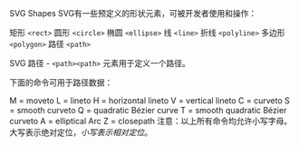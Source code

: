 
SVG Shapes
SVG有一些预定义的形状元素，可被开发者使用和操作：

矩形 `<rect>`
圆形 `<circle>`
椭圆 `<ellipse>`
线 `<line>`
折线 `<polyline>`
多边形 `<polygon>`
路径 `<path>`



SVG 路径 - `<path><path>` 元素用于定义一个路径。

下面的命令可用于路径数据：

M = moveto
L = lineto
H = horizontal lineto
V = vertical lineto
C = curveto
S = smooth curveto
Q = quadratic Bézier curve
T = smooth quadratic Bézier curveto
A = elliptical Arc
Z = closepath
注意：以上所有命令均允许小写字母。大写表示绝对定位，*小写表示相对定位*。